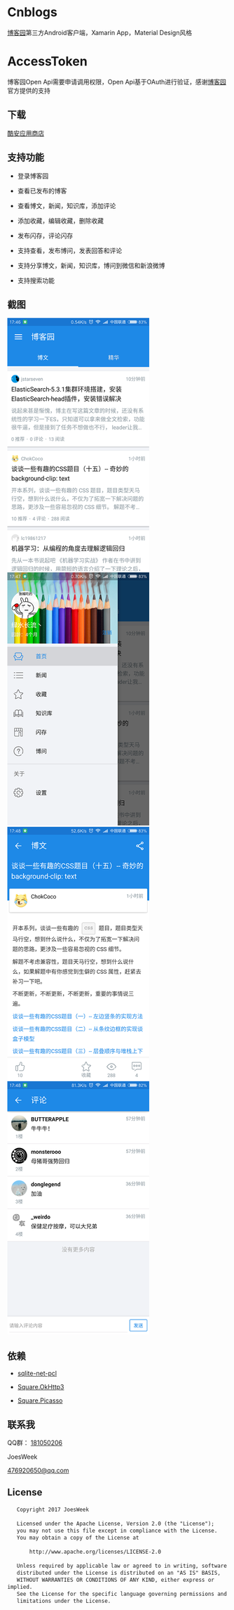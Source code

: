 # Cnblogs

[博客园](http://www.cnblogs.com/)第三方Android客户端，Xamarin App，Material Design风格

# AccessToken

博客园Open Api需要申请调用权限，Open Api基于OAuth进行验证，感谢[博客园](http://www.cnblogs.com/)官方提供的支持

## 下载

[酷安应用商店](http://www.coolapk.com/apk/com.android.cnblogs)

## 支持功能

- 登录博客园

- 查看已发布的博客

- 查看博文，新闻，知识库，添加评论

- 添加收藏，编辑收藏，删除收藏

- 发布闪存，评论闪存

- 支持查看，发布博问，发表回答和评论

- 支持分享博文，新闻，知识库，博问到微信和新浪微博

- 支持搜索功能


## 截图

![screenshots](screenshots/Screenshot0.png)
![screenshots](screenshots/Screenshot1.png)
![screenshots](screenshots/Screenshot2.png)
![screenshots](screenshots/Screenshot3.png)

## 依赖

- [sqlite-net-pcl](https://github.com/praeclarum/sqlite-net)

- [Square.OkHttp3](https://github.com/mattleibow/square-bindings)

- [Square.Picasso](https://github.com/mattleibow/square-bindings)

## 联系我

QQ群： [181050206](http://shang.qq.com/wpa/qunwpa?idkey=5c281d37638467fb0f411484dcd513b89ba82b58decb8518cc2523b95232dd9b)

JoesWeek

[476920650@qq.com](mailto:476920650@qq.com)

## License
```
   Copyright 2017 JoesWeek

   Licensed under the Apache License, Version 2.0 (the "License");
   you may not use this file except in compliance with the License.
   You may obtain a copy of the License at

       http://www.apache.org/licenses/LICENSE-2.0

   Unless required by applicable law or agreed to in writing, software
   distributed under the License is distributed on an "AS IS" BASIS,
   WITHOUT WARRANTIES OR CONDITIONS OF ANY KIND, either express or implied.
   See the License for the specific language governing permissions and
   limitations under the License.
```
